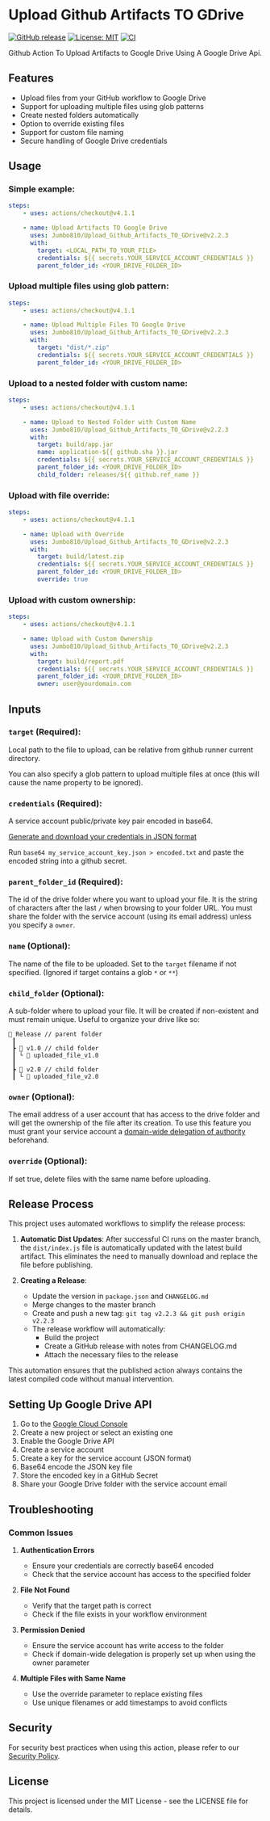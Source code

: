 # Upload Github Artifacts TO GDrive

[![GitHub release](https://img.shields.io/github/v/release/Jumbo810/Upload_Github_Artifacts_TO_GDrive)](https://github.com/Jumbo810/Upload_Github_Artifacts_TO_GDrive/releases)
[![License: MIT](https://img.shields.io/badge/License-MIT-yellow.svg)](https://opensource.org/licenses/MIT)
[![CI](https://github.com/Jumbo810/Upload_Github_Artifacts_TO_GDrive/actions/workflows/ci.yml/badge.svg)](https://github.com/Jumbo810/Upload_Github_Artifacts_TO_GDrive/actions/workflows/ci.yml)

Github Action To Upload Artifacts to Google Drive Using A Google Drive Api.

## Features

- Upload files from your GitHub workflow to Google Drive
- Support for uploading multiple files using glob patterns
- Create nested folders automatically
- Option to override existing files
- Support for custom file naming
- Secure handling of Google Drive credentials

## Usage

### Simple example:
```yaml
steps:
    - uses: actions/checkout@v4.1.1

    - name: Upload Artifacts TO Google Drive
      uses: Jumbo810/Upload_Github_Artifacts_TO_GDrive@v2.2.3
      with:
        target: <LOCAL_PATH_TO_YOUR_FILE>
        credentials: ${{ secrets.YOUR_SERVICE_ACCOUNT_CREDENTIALS }}
        parent_folder_id: <YOUR_DRIVE_FOLDER_ID>
```

### Upload multiple files using glob pattern:
```yaml
steps:
    - uses: actions/checkout@v4.1.1

    - name: Upload Multiple Files TO Google Drive
      uses: Jumbo810/Upload_Github_Artifacts_TO_GDrive@v2.2.3
      with:
        target: "dist/*.zip"
        credentials: ${{ secrets.YOUR_SERVICE_ACCOUNT_CREDENTIALS }}
        parent_folder_id: <YOUR_DRIVE_FOLDER_ID>
```

### Upload to a nested folder with custom name:
```yaml
steps:
    - uses: actions/checkout@v4.1.1

    - name: Upload to Nested Folder with Custom Name
      uses: Jumbo810/Upload_Github_Artifacts_TO_GDrive@v2.2.3
      with:
        target: build/app.jar
        name: application-${{ github.sha }}.jar
        credentials: ${{ secrets.YOUR_SERVICE_ACCOUNT_CREDENTIALS }}
        parent_folder_id: <YOUR_DRIVE_FOLDER_ID>
        child_folder: releases/${{ github.ref_name }}
```

### Upload with file override:
```yaml
steps:
    - uses: actions/checkout@v4.1.1

    - name: Upload with Override
      uses: Jumbo810/Upload_Github_Artifacts_TO_GDrive@v2.2.3
      with:
        target: build/latest.zip
        credentials: ${{ secrets.YOUR_SERVICE_ACCOUNT_CREDENTIALS }}
        parent_folder_id: <YOUR_DRIVE_FOLDER_ID>
        override: true
```

### Upload with custom ownership:
```yaml
steps:
    - uses: actions/checkout@v4.1.1

    - name: Upload with Custom Ownership
      uses: Jumbo810/Upload_Github_Artifacts_TO_GDrive@v2.2.3
      with:
        target: build/report.pdf
        credentials: ${{ secrets.YOUR_SERVICE_ACCOUNT_CREDENTIALS }}
        parent_folder_id: <YOUR_DRIVE_FOLDER_ID>
        owner: user@yourdomain.com
```

## Inputs

### `target` (Required):
Local path to the file to upload, can be relative from github runner current directory.

You can also specify a glob pattern to upload multiple files at once (this will cause the name property to be ignored).

### `credentials` (Required):
A service account public/private key pair encoded in base64.

[Generate and download your credentials in JSON format](https://cloud.google.com/iam/docs/creating-managing-service-account-keys#creating_service_account_keys)

Run `base64 my_service_account_key.json > encoded.txt` and paste the encoded string into a github secret.

### `parent_folder_id` (Required):
The id of the drive folder where you want to upload your file. It is the string of characters after the last `/` when browsing to your folder URL. You must share the folder with the service account (using its email address) unless you specify a `owner`.

### `name` (Optional):
The name of the file to be uploaded. Set to the `target` filename if not specified. (Ignored if target contains a glob `*` or `**`)

### `child_folder` (Optional):
A sub-folder where to upload your file. It will be created if non-existent and must remain unique. Useful to organize your drive like so:

```
📂 Release // parent folder
 ┃
 ┣ 📂 v1.0 // child folder
 ┃ └ 📜 uploaded_file_v1.0
 ┃
 ┣ 📂 v2.0 // child folder
 ┃ └ 📜 uploaded_file_v2.0
```

### `owner` (Optional):
The email address of a user account that has access to the drive folder and will get the ownership of the file after its creation. To use this feature you must grant your service account a [domain-wide delegation of authority](https://developers.google.com/admin-sdk/directory/v1/guides/delegation) beforehand.

### `override` (Optional):
If set true, delete files with the same name before uploading.

## Release Process

This project uses automated workflows to simplify the release process:

1. **Automatic Dist Updates**: After successful CI runs on the master branch, the `dist/index.js` file is automatically updated with the latest build artifact. This eliminates the need to manually download and replace the file before publishing.

2. **Creating a Release**:
   - Update the version in `package.json` and `CHANGELOG.md`
   - Merge changes to the master branch
   - Create and push a new tag: `git tag v2.2.3 && git push origin v2.2.3`
   - The release workflow will automatically:
     - Build the project
     - Create a GitHub release with notes from CHANGELOG.md
     - Attach the necessary files to the release

This automation ensures that the published action always contains the latest compiled code without manual intervention.

## Setting Up Google Drive API

1. Go to the [Google Cloud Console](https://console.cloud.google.com/)
2. Create a new project or select an existing one
3. Enable the Google Drive API
4. Create a service account
5. Create a key for the service account (JSON format)
6. Base64 encode the JSON key file
7. Store the encoded key in a GitHub Secret
8. Share your Google Drive folder with the service account email

## Troubleshooting

### Common Issues

1. **Authentication Errors**
   - Ensure your credentials are correctly base64 encoded
   - Check that the service account has access to the specified folder

2. **File Not Found**
   - Verify that the target path is correct
   - Check if the file exists in your workflow environment

3. **Permission Denied**
   - Ensure the service account has write access to the folder
   - Check if domain-wide delegation is properly set up when using the owner parameter

4. **Multiple Files with Same Name**
   - Use the override parameter to replace existing files
   - Use unique filenames or add timestamps to avoid conflicts

## Security

For security best practices when using this action, please refer to our [Security Policy](SECURITY.md).

## License

This project is licensed under the MIT License - see the LICENSE file for details.
